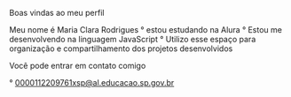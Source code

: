Boas vindas ao meu perfil 

Meu nome é Maria Clara Rodrigues
  ° estou estudando na Alura
  ° Estou me desenvolvendo na linguagem JavaScript
  ° Utilizo esse espaço para organização e compartilhamento dos projetos desenvolvidos

Você pode entrar em contato comigo

  ° 0000112209761xsp@al.educacao.sp.gov.br
